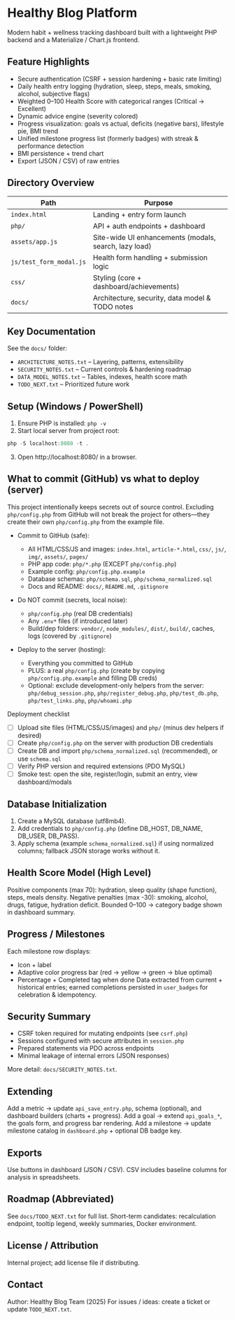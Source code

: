 # Healthy Blog Platform

Modern habit + wellness tracking dashboard built with a lightweight PHP backend and a Materialize / Chart.js frontend.

## Feature Highlights

- Secure authentication (CSRF + session hardening + basic rate limiting)
- Daily health entry logging (hydration, sleep, steps, meals, smoking, alcohol, subjective flags)
- Weighted 0–100 Health Score with categorical ranges (Critical → Excellent)
- Dynamic advice engine (severity colored)
- Progress visualization: goals vs actual, deficits (negative bars), lifestyle pie, BMI trend
- Unified milestone progress list (formerly badges) with streak & performance detection
- BMI persistence + trend chart
- Export (JSON / CSV) of raw entries

## Directory Overview

| Path                    | Purpose                                               |
| ----------------------- | ----------------------------------------------------- |
| `index.html`            | Landing + entry form launch                           |
| `php/`                  | API + auth endpoints + dashboard                      |
| `assets/app.js`         | Site-wide UI enhancements (modals, search, lazy load) |
| `js/test_form_modal.js` | Health form handling + submission logic               |
| `css/`                  | Styling (core + dashboard/achievements)               |
| `docs/`                 | Architecture, security, data model & TODO notes       |

## Key Documentation

See the `docs/` folder:

- `ARCHITECTURE_NOTES.txt` – Layering, patterns, extensibility
- `SECURITY_NOTES.txt` – Current controls & hardening roadmap
- `DATA_MODEL_NOTES.txt` – Tables, indexes, health score math
- `TODO_NEXT.txt` – Prioritized future work

## Setup (Windows / PowerShell)

1. Ensure PHP is installed: `php -v`
2. Start local server from project root:

```powershell
php -S localhost:8080 -t .
```

3. Open http://localhost:8080/ in a browser.

## What to commit (GitHub) vs what to deploy (server)

This project intentionally keeps secrets out of source control. Excluding `php/config.php` from GitHub will not break the project for others—they create their own `php/config.php` from the example file.

- Commit to GitHub (safe):
  - All HTML/CSS/JS and images: `index.html`, `article-*.html`, `css/`, `js/`, `img/`, `assets/`, `pages/`
  - PHP app code: `php/*.php` (EXCEPT `php/config.php`)
  - Example config: `php/config.php.example`
  - Database schemas: `php/schema.sql`, `php/schema_normalized.sql`
  - Docs and README: `docs/`, `README.md`, `.gitignore`

- Do NOT commit (secrets, local noise):
  - `php/config.php` (real DB credentials)
  - Any `.env*` files (if introduced later)
  - Build/dep folders: `vendor/`, `node_modules/`, `dist/`, `build/`, caches, logs (covered by `.gitignore`)

- Deploy to the server (hosting):
  - Everything you committed to GitHub
  - PLUS: a real `php/config.php` (create by copying `php/config.php.example` and filling DB creds)
  - Optional: exclude development-only helpers from the server: `php/debug_session.php`, `php/register_debug.php`, `php/test_db.php`, `php/test_links.php`, `php/whoami.php`

Deployment checklist
- [ ] Upload site files (HTML/CSS/JS/images) and `php/` (minus dev helpers if desired)
- [ ] Create `php/config.php` on the server with production DB credentials
- [ ] Create DB and import `php/schema_normalized.sql` (recommended), or use `schema.sql`
- [ ] Verify PHP version and required extensions (PDO MySQL)
- [ ] Smoke test: open the site, register/login, submit an entry, view dashboard/modals

## Database Initialization

1. Create a MySQL database (utf8mb4).
2. Add credentials to `php/config.php` (define DB_HOST, DB_NAME, DB_USER, DB_PASS).
3. Apply schema (example `schema_normalized.sql`) if using normalized columns; fallback JSON storage works without it.

## Health Score Model (High Level)

Positive components (max 70): hydration, sleep quality (shape function), steps, meals density.
Negative penalties (max -30): smoking, alcohol, drugs, fatigue, hydration deficit.
Bounded 0–100 → category badge shown in dashboard summary.

## Progress / Milestones

Each milestone row displays:

- Icon + label
- Adaptive color progress bar (red → yellow → green → blue optimal)
- Percentage + Completed tag when done
  Data extracted from current + historical entries; earned completions persisted in `user_badges` for celebration & idempotency.

## Security Summary

- CSRF token required for mutating endpoints (see `csrf.php`)
- Sessions configured with secure attributes in `session.php`
- Prepared statements via PDO across endpoints
- Minimal leakage of internal errors (JSON responses)

More detail: `docs/SECURITY_NOTES.txt`.

## Extending

Add a metric → update `api_save_entry.php`, schema (optional), and dashboard builders (charts + progress).
Add a goal → extend `api_goals_*`, the goals form, and progress bar rendering.
Add a milestone → update milestone catalog in `dashboard.php` + optional DB badge key.

## Exports

Use buttons in dashboard (JSON / CSV). CSV includes baseline columns for analysis in spreadsheets.

## Roadmap (Abbreviated)

See `docs/TODO_NEXT.txt` for full list.
Short-term candidates: recalculation endpoint, tooltip legend, weekly summaries, Docker environment.

## License / Attribution

Internal project; add license file if distributing.

## Contact

Author: Healthy Blog Team (2025)
For issues / ideas: create a ticket or update `TODO_NEXT.txt`.
